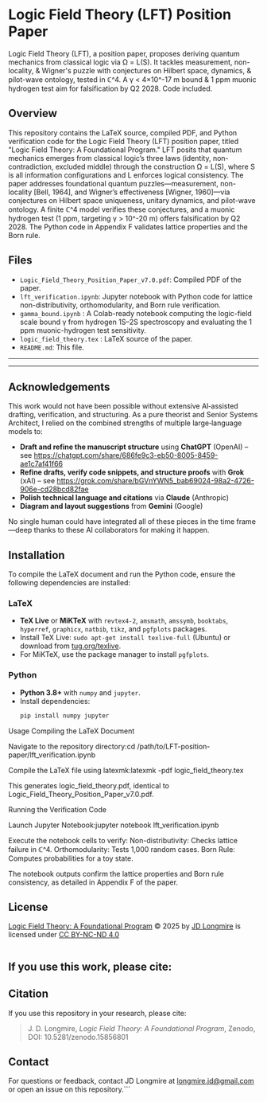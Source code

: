 # Logic Field Theory (LFT) Position Paper

Logic Field Theory (LFT), a position paper, proposes deriving quantum mechanics from classical logic via Ω = L(S). It tackles measurement, non-locality, & Wigner's puzzle with conjectures on Hilbert space, dynamics, & pilot-wave ontology, tested in ℂ^4. A γ < 4×10^-17 m bound & 1 ppm muonic hydrogen test aim for falsification by Q2 2028. Code included.

## Overview

This repository contains the LaTeX source, compiled PDF, and Python verification code for the Logic Field Theory (LFT) position paper, titled "Logic Field Theory: A Foundational Program." LFT posits that quantum mechanics emerges from classical logic’s three laws (identity, non-contradiction, excluded middle) through the construction Ω = L(S), where S is all information configurations and L enforces logical consistency. The paper addresses foundational quantum puzzles—measurement, non-locality [Bell, 1964], and Wigner’s effectiveness [Wigner, 1960]—via conjectures on Hilbert space uniqueness, unitary dynamics, and pilot-wave ontology. A finite ℂ^4 model verifies these conjectures, and a muonic hydrogen test (1 ppm, targeting γ > 10^-20 m) offers falsification by Q2 2028. The Python code in Appendix F validates lattice properties and the Born rule.

## Files

- `Logic_Field_Theory_Position_Paper_v7.0.pdf`: Compiled PDF of the paper.
- `lft_verification.ipynb`: Jupyter notebook with Python code for lattice non-distributivity, orthomodularity, and Born rule verification.
- `gamma_bound.ipynb` : A Colab-ready notebook computing the logic-field scale bound γ from hydrogen 1S–2S spectroscopy and evaluating the 1 ppm muonic-hydrogen test sensitivity.
- `logic_field_theory.tex` : LaTeX source of the paper.
- `README.md`: This file.

- ---

---

## Acknowledgements

This work would not have been possible without extensive AI‐assisted drafting, verification, and structuring.  As a pure theorist and Senior Systems Architect, I relied on the combined strengths of multiple large‐language models to:

- **Draft and refine the manuscript structure** using **ChatGPT** (OpenAI) – see https://chatgpt.com/share/686fe9c3-eb50-8005-8459-ae1c7af41f66  
- **Refine drafts, verify code snippets, and structure proofs** with **Grok** (xAI) – see https://grok.com/share/bGVnYWN5_bab69024-98a2-4726-906e-cd28bcd82fae  
- **Polish technical language and citations** via **Claude** (Anthropic)  
- **Diagram and layout suggestions** from **Gemini** (Google)

No single human could have integrated all of these pieces in the time frame—deep thanks to these AI collaborators for making it happen.




## Installation

To compile the LaTeX document and run the Python code, ensure the following dependencies are installed:

### LaTeX
- **TeX Live** or **MiKTeX** with `revtex4-2`, `amsmath`, `amssymb`, `booktabs`, `hyperref`, `graphicx`, `natbib`, `tikz`, and `pgfplots` packages.
- Install TeX Live: `sudo apt-get install texlive-full` (Ubuntu) or download from [tug.org/texlive](https://tug.org/texlive).
- For MiKTeX, use the package manager to install `pgfplots`.

### Python
- **Python 3.8+** with `numpy` and `jupyter`.
- Install dependencies:
  ```bash
  pip install numpy jupyter

Usage
Compiling the LaTeX Document

Navigate to the repository directory:cd /path/to/LFT-position-paper/lft_verification.ipynb


Compile the LaTeX file using latexmk:latexmk -pdf logic_field_theory.tex

This generates logic_field_theory.pdf, identical to Logic_Field_Theory_Position_Paper_v7.0.pdf.

Running the Verification Code

Launch Jupyter Notebook:jupyter notebook lft_verification.ipynb


Execute the notebook cells to verify:
Non-distributivity: Checks lattice failure in ℂ^4.
Orthomodularity: Tests 1,000 random cases.
Born Rule: Computes probabilities for a toy state.



The notebook outputs confirm the lattice properties and Born rule consistency, as detailed in Appendix F of the paper.
## License
<a href="https://github.com/jdlongmire/LFT-position-paper/blob/main/Logic_Field_Theory_Position_Paper_v7.0.pdf">Logic Field Theory: A Foundational Program</a> © 2025 by <a href="https://github.com/jdlongmire">JD Longmire</a> is licensed under <a href="https://creativecommons.org/licenses/by-nc-nd/4.0/">CC BY-NC-ND 4.0</a>

<img src="https://mirrors.creativecommons.org/presskit/icons/cc.svg" alt="" style="max-width: 1em;max-height:1em;margin-left: .2em;"><img src="https://mirrors.creativecommons.org/presskit/icons/by.svg" alt="" style="max-width: 1em;max-height:1em;margin-left: .2em;"><img src="https://mirrors.creativecommons.org/presskit/icons/nc.svg" alt="" style="max-width: 1em;max-height:1em;margin-left: .2em;"><img src="https://mirrors.creativecommons.org/presskit/icons/nd.svg" alt="" style="max-width: 1em;max-height:1em;margin-left: .2em;">


## If you use this work, please cite:

## Citation

If you use this repository in your research, please cite:

> J. D. Longmire, *Logic Field Theory: A Foundational Program*, Zenodo, 
> DOI: 10.5281/zenodo.15856801


## Contact

For questions or feedback, contact JD Longmire at longmire.jd@gmail.com or open an issue on this repository.```
